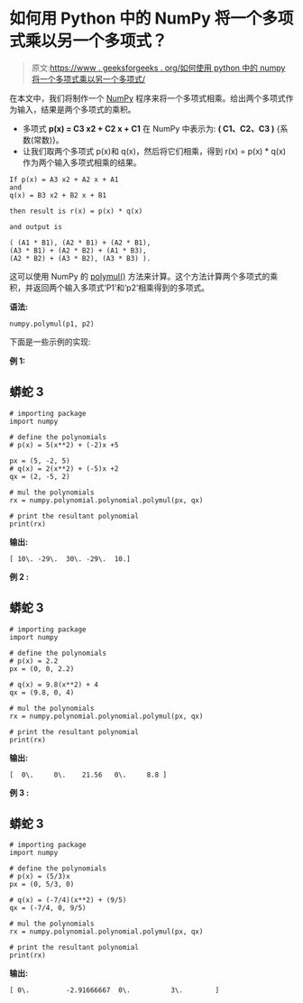 # 如何用 Python 中的 NumPy 将一个多项式乘以另一个多项式？

> 原文:[https://www . geeksforgeeks . org/如何使用 python 中的 numpy 将一个多项式乘以另一个多项式/](https://www.geeksforgeeks.org/how-to-multiply-a-polynomial-to-another-using-numpy-in-python/)

在本文中，我们将制作一个 [NumPy](https://www.geeksforgeeks.org/python-numpy/) 程序来将一个多项式相乘。给出两个多项式作为输入，结果是两个多项式的乘积。

*   多项式 **p(x) = C3 x2 + C2 x + C1** 在 NumPy 中表示为: **( C1、C2、C3 )** {系数(常数)}。
*   让我们取两个多项式 p(x)和 q(x)，然后将它们相乘，得到 r(x) = p(x) * q(x)作为两个输入多项式相乘的结果。

```
If p(x) = A3 x2 + A2 x + A1 
and 
q(x) = B3 x2 + B2 x + B1 

then result is r(x) = p(x) * q(x) 

and output is 

( (A1 * B1), (A2 * B1) + (A2 * B1),
(A3 * B1) + (A2 * B2) + (A1 * B3), 
(A2 * B2) + (A3 * B2), (A3 * B3) ).

```

这可以使用 NumPy 的 [polymul()](https://www.geeksforgeeks.org/numpy-polymul-in-python/) 方法来计算。这个方法计算两个多项式的乘积，并返回两个输入多项式‘P1’和‘p2’相乘得到的多项式。

**语法:**

```
numpy.polymul(p1, p2)
```

下面是一些示例的实现:

**例 1:**

## 蟒蛇 3

```
# importing package
import numpy

# define the polynomials
# p(x) = 5(x**2) + (-2)x +5

px = (5, -2, 5)
# q(x) = 2(x**2) + (-5)x +2
qx = (2, -5, 2)

# mul the polynomials
rx = numpy.polynomial.polynomial.polymul(px, qx)

# print the resultant polynomial
print(rx)
```

**输出:**

```
[ 10\. -29\.  30\. -29\.  10.] 

```

**例 2 :**

## 蟒蛇 3

```
# importing package
import numpy

# define the polynomials
# p(x) = 2.2
px = (0, 0, 2.2)

# q(x) = 9.8(x**2) + 4
qx = (9.8, 0, 4)

# mul the polynomials
rx = numpy.polynomial.polynomial.polymul(px, qx)

# print the resultant polynomial
print(rx)
```

**输出:**

```
[  0\.     0\.    21.56   0\.     8.8 ]

```

**例 3 :**

## 蟒蛇 3

```
# importing package
import numpy

# define the polynomials
# p(x) = (5/3)x
px = (0, 5/3, 0)

# q(x) = (-7/4)(x**2) + (9/5)
qx = (-7/4, 0, 9/5)

# mul the polynomials
rx = numpy.polynomial.polynomial.polymul(px, qx)

# print the resultant polynomial
print(rx)
```

**输出:**

```
[ 0\.         -2.91666667  0\.          3\.        ]

```